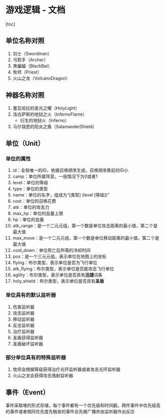 # 游戏逻辑 - 文档

[toc]

## 单位名称对照

1. 剑士（Swordman）
2. 弓箭手（Archer）
3. 黑蝙蝠（BlackBat）
4. 牧师（Priest）
5. 火山之龙（VolcanoDragon）

## 神器名称对照

1. 塞瓦哈拉的圣光之耀（HolyLight）
2. 洛古萨斯的地狱之火（InfernoFlame）
   - 衍生的地狱火（Inferno）
3. 马尔瑞恩的阳炎之盾（SalamanderShield）

## 单位（Unit）

### 单位的属性

1. id：全局唯一的ID，依据召唤顺序生成，召唤顺序靠前的ID小
2. camp：单位所属阵营，一般情况下为0或者1
3. level：单位的等级
4. type：单位的类型
5. name：单位的名字，组成为“[类型] (level [等级])”
6. cost：单位的召唤花费
7. atk：单位的攻击力
8. max_hp：单位的血量上限
9. hp：单位的血量
10. atk_range：是一个二元元组，第一个数是单位攻击距离的最小值，第二个是最大值
11. max_move：是一个二元元组，第一个数是单位移动距离的最小值，第二个是最大值
12. cool_down：单位死亡后所需的冷却时间
13. pos：是一个三元元组，表示单位在地图上的坐标
14. flying：布尔类型，表示单位是否为飞行单位
15. atk_flying：布尔类型，表示单位是否能攻击飞行单位
16. agility：布尔类型，表示单位是否具有**迅捷**词条
17. holy_shield：布尔类型，表示单位是否具有**圣盾**

### 单位具有的默认监听器

1. 伤害监听器
2. 攻击监听器
3. 移动监听器
4. 反击监听器
5. 治疗监听器
6. 圣盾获得监听器
7. 圣盾破坏监听器

### 部分单位具有的特殊监听器

1. 牧师会根据等级获得治疗光环监听器或者攻击光环监听器
2. 火山之龙会获得攻击溅射监听器

## 事件（Event）

事件采取堆的形式存储，每个事件都有一个优先级和时间戳，两件事件中优先级高的事件或者相同优先度先触发的事件会先被广播并由监听器作出反应

